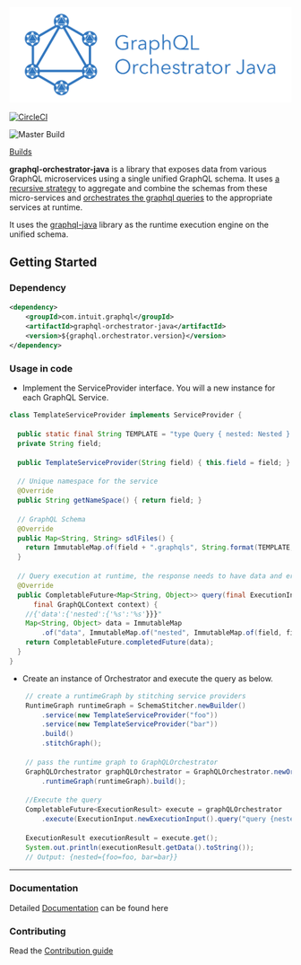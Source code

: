 <div align="center">

  ![graphql-orchestrator-java](./logo.png)

</div>

[![CircleCI](https://dl.circleci.com/status-badge/img/gh/graph-quilt/graphql-orchestrator-java/tree/master.svg?style=svg)](https://dl.circleci.com/status-badge/redirect/gh/graph-quilt/graphql-orchestrator-java/tree/master)

![Master Build](https://github.com/graph-quilt/graphql-orchestrator-java/actions/workflows/main.yml/badge.svg)



[Builds](https://circleci.com/gh/graph-quilt/graphql-orchestrator-java)


**graphql-orchestrator-java** is a library that exposes data from various GraphQL microservices using a single unified GraphQL schema.
It uses [a recursive strategy](./mkdocs/docs/key-concepts/merging-types.md) to aggregate and combine the schemas from these micro-services 
and [orchestrates the graphql queries](./mkdocs/docs/key-concepts/graphql-query-execution.md) to the appropriate services
at runtime.


It uses the [graphql-java](https://github.com/graphql-java/graphql-java) library as the runtime execution engine on the unified schema.

## Getting Started

### Dependency

```xml
<dependency>
    <groupId>com.intuit.graphql</groupId>
    <artifactId>graphql-orchestrator-java</artifactId>
    <version>${graphql.orchestrator.version}</version>
</dependency>
```

### Usage in code

* Implement the ServiceProvider interface. You will a new instance for
each GraphQL Service.
```java
class TemplateServiceProvider implements ServiceProvider {

  public static final String TEMPLATE = "type Query { nested: Nested } type Nested { %s: String}";
  private String field;

  public TemplateServiceProvider(String field) { this.field = field; }

  // Unique namespace for the service
  @Override
  public String getNameSpace() { return field; }

  // GraphQL Schema
  @Override
  public Map<String, String> sdlFiles() {
    return ImmutableMap.of(field + ".graphqls", String.format(TEMPLATE, field));
  }

  // Query execution at runtime, the response needs to have data and error objects as per GraphQL Spec
  @Override
  public CompletableFuture<Map<String, Object>> query(final ExecutionInput executionInput, 
      final GraphQLContext context) {
    //{'data':{'nested':{'%s':'%s'}}}"
    Map<String, Object> data = ImmutableMap
        .of("data", ImmutableMap.of("nested", ImmutableMap.of(field, field)));
    return CompletableFuture.completedFuture(data);
  }
}
```

* Create an instance of Orchestrator and execute the query as below.
```java
    // create a runtimeGraph by stitching service providers
    RuntimeGraph runtimeGraph = SchemaStitcher.newBuilder()
        .service(new TemplateServiceProvider("foo"))   
        .service(new TemplateServiceProvider("bar"))  
        .build()
        .stitchGraph();

    // pass the runtime graph to GraphQLOrchestrator
    GraphQLOrchestrator graphQLOrchestrator = GraphQLOrchestrator.newOrchestrator()
        .runtimeGraph(runtimeGraph).build();
    
    //Execute the query 
    CompletableFuture<ExecutionResult> execute = graphQLOrchestrator
        .execute(ExecutionInput.newExecutionInput().query("query {nested {foo bar}}").build());

    ExecutionResult executionResult = execute.get();
    System.out.println(executionResult.getData().toString());
    // Output: {nested={foo=foo, bar=bar}}
```

------------------------------

### Documentation

Detailed [Documentation](https://graph-quilt.github.io/graphql-orchestrator-java/) can be found here

### Contributing

Read the [Contribution guide](./.github/CONTRIBUTING.md)

